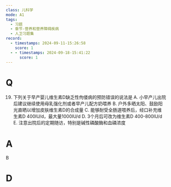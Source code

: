 ```yaml
---
class: 儿科学
mode: A1
tags:
  - 习题
  - 章节-营养和营养障碍疾病
  - 人卫习题集
record:
  - timestamps: 2024-09-11-15:26:58
    score: 1
  - - timestamps: 2024-09-18-15:41:22
      score: 1
---
```


# Q

19. 下列关于早产婴儿维生素D缺乏性佝偻病的预防错误的说法是
A. 小早产儿出院后建议继续使用母乳强化剂或者早产儿配方奶喂养
B. 户外多晒太阳、鼓励阳光直晒以增加皮肤维生素D的合成量
C. 能够耐受全肠道喂养后，经口补充维生素D 400IU/d，最大量1000IU/d
D. 3个月后可改为维生素D 400-800IU/d
E. 注意出院后的定期随访，特别是碱性磷酸酶和血磷浓度
# A
B
# D
